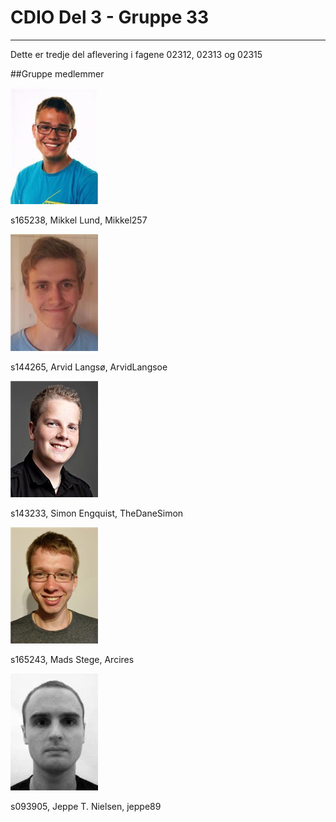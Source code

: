 # CDIO Del 3 - Gruppe 33
-----------------------------------
Dette er tredje del aflevering i fagene 02312, 02313 og 02315

##Gruppe medlemmer

![s165238](./groupPictures/s165238.png)

s165238, Mikkel Lund, Mikkel257

![s144265](./groupPictures/s144265.png)

s144265, Arvid Langsø, ArvidLangsoe

![s143233](./groupPictures/s143233.png)

s143233, Simon Engquist, TheDaneSimon

![s165243](./groupPictures/s165243.png)

s165243, Mads Stege, Arcires

![s093905](./groupPictures/s093905.png)

s093905, Jeppe T. Nielsen, jeppe89
